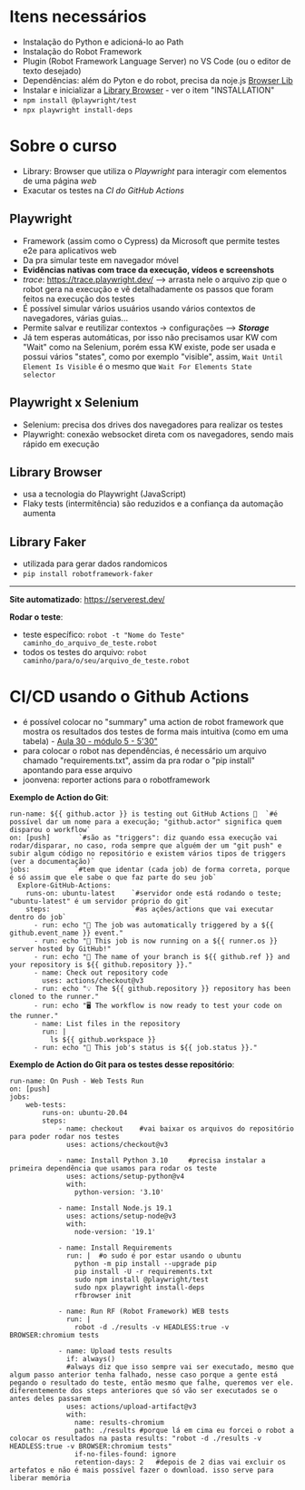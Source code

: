 # Itens necessários
- Instalação do Python e adicioná-lo ao Path
- Instalação do Robot Framework
- Plugin (Robot Framework Language Server) no VS Code (ou o editor de texto desejado)
- Dependências: além do Pyton e do robot, precisa da noje.js [Browser Lib](https://robotframework-browser.org/)
- Instalar e inicializar a [Library Browser](https://robotframework-browser.org/) - ver o item "INSTALLATION"
- `npm install @playwright/test`
- `npx playwright install-deps`

# Sobre o curso
- Library: Browser que utiliza o *Playwright* para interagir com elementos de uma página *web*
- Exacutar os testes na *CI do GitHub Actions*

## Playwright
- Framework (assim como o Cypress) da Microsoft que permite testes e2e para aplicativos web
- Da pra simular teste em navegador móvel
- **Evidências nativas com trace da execução, vídeos e screenshots**
- *trace*: https://trace.playwright.dev/ --> arrasta nele o arquivo zip que o robot gera na execução e vê detalhadamente os passos que foram feitos na execução dos testes
- É possível simular vários usuários usando vários contextos de navegadores, várias guias...
- Permite salvar e reutilizar contextos -> configurações --> ***Storage***
- Já tem esperas automáticas, por isso não precisamos usar KW com "Wait" como na Selenium, porém essa KW existe, pode ser usada e possui vários "states", como por exemplo "visible", assim, `Wait Until Element Is Visible` é o mesmo que `Wait For Elements State    selector`

## Playwright x Selenium
- Selenium: precisa dos drives dos navegadores para realizar os testes
- Playwright: conexão websocket direta com os navegadores, sendo mais rápido em execução

## Library Browser
- usa a tecnologia do Playwright (JavaScript)
- Flaky tests (intermitência) são reduzidos e a confiança da automação aumenta

## Library Faker
- utilizada para gerar dados randomicos
- `pip install robotframework-faker`

---

**Site automatizado**: https://serverest.dev/

**Rodar o teste**:
- teste específico: `robot -t "Nome do Teste" caminho_do_arquivo_de_teste.robot`
- todos os testes do arquivo: `robot caminho/para/o/seu/arquivo_de_teste.robot`

# CI/CD usando o Github Actions
- é possível colocar no "summary" uma action de robot framework que mostra os resultados dos testes de forma mais intuitiva (como em uma tabela) - [Aula 30 - módulo 5 - 5'30"](https://www.udemy.com/course/robot-framework-com-playwright-e-github-actions/learn/lecture/37223652#questions/19678376)
- para colocar o robot nas dependências, é necessário um arquivo chamado "requirements.txt", assim da pra rodar o "pip install" apontando para esse arquivo
- joonvena: reporter actions para o robotframework

**Exemplo de Action do Git**:
```name: GitHub Actions Demo
run-name: ${{ github.actor }} is testing out GitHub Actions 🚀  `#é possível dar um nome para a execução; "github.actor" significa quem disparou o workflow`
on: [push]       `#são as "triggers": diz quando essa execução vai rodar/disparar, no caso, roda sempre que alguém der um "git push" e subir algum código no repositório e existem vários tipos de triggers (ver a documentação)`
jobs:           `#tem que identar (cada job) de forma correta, porque é só assim que ele sabe o que faz parte do seu job`
  Explore-GitHub-Actions:
    runs-on: ubuntu-latest    `#servidor onde está rodando o teste; "ubuntu-latest" é um servidor próprio do git`
    steps:                    `#as ações/actions que vai executar dentro do job`
      - run: echo "🎉 The job was automatically triggered by a ${{ github.event_name }} event."
      - run: echo "🐧 This job is now running on a ${{ runner.os }} server hosted by GitHub!"
      - run: echo "🔎 The name of your branch is ${{ github.ref }} and your repository is ${{ github.repository }}."
      - name: Check out repository code
        uses: actions/checkout@v3
      - run: echo "💡 The ${{ github.repository }} repository has been cloned to the runner."
      - run: echo "🖥️ The workflow is now ready to test your code on the runner."
      - name: List files in the repository
        run: |
          ls ${{ github.workspace }}
      - run: echo "🍏 This job's status is ${{ job.status }}."
```

**Exemplo de Action do Git para os testes desse repositório**:

```name: Run WEB Test
run-name: On Push - Web Tests Run
on: [push]
jobs:
    web-tests:
        runs-on: ubuntu-20.04
        steps:
            - name: checkout    #vai baixar os arquivos do repositório para poder rodar nos testes
              uses: actions/checkout@v3
            
            - name: Install Python 3.10     #precisa instalar a primeira dependência que usamos para rodar os teste
              uses: actions/setup-python@v4
              with:
                python-version: '3.10'

            - name: Install Node.js 19.1
              uses: actions/setup-node@v3
              with:
                node-version: '19.1'

            - name: Install Requirements
              run: |  #o sudo é por estar usando o ubuntu
                python -m pip install --upgrade pip
                pip install -U -r requirements.txt
                sudo npm install @playwright/test
                sudo npx playwright install-deps
                rfbrowser init

            - name: Run RF (Robot Framework) WEB tests
              run: |
                robot -d ./results -v HEADLESS:true -v BROWSER:chromium tests

            - name: Upload tests results
              if: always()
              #always diz que isso sempre vai ser executado, mesmo que algum passo anterior tenha falhado, nesse caso porque a gente está pegando o resultado do teste, então mesmo que falhe, queremos ver ele. diferentemente dos steps anteriores que só vão ser executados se o antes deles passarem
              uses: actions/upload-artifact@v3
              with:
                name: results-chromium
                path: ./results #porque lá em cima eu forcei o robot a colocar os resultados na pasta results: "robot -d ./results -v HEADLESS:true -v BROWSER:chromium tests"
                if-no-files-found: ignore
                retention-days: 2   #depois de 2 dias vai excluir os artefatos e não é mais possível fazer o download. isso serve para liberar memória
```


